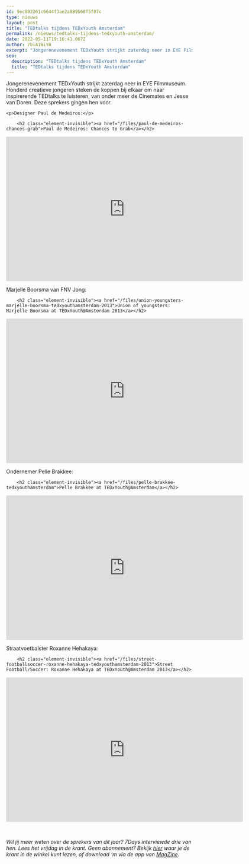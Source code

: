 ```yaml
---
id: 9ec802261c6644f3ae2a889b68f5f87c
type: nieuws
layout: post
title: "TEDtalks tijdens TEDxYouth Amsterdam"
permalink: /nieuws/tedtalks-tijdens-tedxyouth-amsterdam/
date: 2022-05-11T19:16:41.067Z
author: 7biA1WiYB
excerpt: "Jongerenevenement TEDxYouth strijkt zaterdag neer in EYE Filmmuseum. Honderd creatieve jongeren steken de koppen bij elkaar om naar inspirerende TEDtalks te luisteren, van onder meer de Cinemates en Jesse van Doren. Deze sprekers gingen hen voor.  "
seo:
  description: "TEDtalks tijdens TEDxYouth Amsterdam"
  title: "TEDtalks tijdens TEDxYouth Amsterdam"
---
```

Jongerenevenement TEDxYouth strijkt zaterdag neer in EYE Filmmuseum. Honderd creatieve jongeren steken de koppen bij elkaar om naar inspirerende TEDtalks te luisteren, van onder meer de Cinemates en Jesse van Doren. Deze sprekers gingen hen voor.  

    <p>Designer Paul de Medeiros:</p>
<p><div class="media media-element-container media-default"><div id="file-183" class="file file-video file-video-youtube">

        <h2 class="element-invisible"><a href="/files/paul-de-medeiros-chances-grab">Paul de Medeiros: Chances to Grab</a></h2>
    
  
  <div class="content">
    <div class="media-youtube-video media-element file-default media-youtube-1">
  <iframe class="media-youtube-player" width="640" height="390" title="Paul de Medeiros: Chances to Grab" src="https://www.youtube.com/embed/PIjINs7gyGc?wmode=opaque&controls=" name="Paul de Medeiros: Chances to Grab" frameborder="0" allowfullscreen="">Video van Paul de Medeiros: Chances to Grab</iframe>
</div>
  </div>

  
</div>
</div>
<p>Marjelle Boorsma van FNV Jong:</p>
<p><div class="media media-element-container media-default"><div id="file-184" class="file file-video file-video-youtube">

        <h2 class="element-invisible"><a href="/files/union-youngsters-marjelle-boorsma-tedxyouthamsterdam-2013">Union of youngsters: Marjelle Boorsma at TEDxYouth@Amsterdam 2013</a></h2>
    
  
  <div class="content">
    <div class="media-youtube-video media-element file-default media-youtube-2">
  <iframe class="media-youtube-player" width="640" height="390" title="Union of youngsters: Marjelle Boorsma at TEDxYouth@Amsterdam 2013" src="https://www.youtube.com/embed/-ndOFSj27K0?wmode=opaque&controls=" name="Union of youngsters: Marjelle Boorsma at TEDxYouth@Amsterdam 2013" frameborder="0" allowfullscreen="">Video van Union of youngsters: Marjelle Boorsma at TEDxYouth@Amsterdam 2013</iframe>
</div>
  </div>

  
</div>
</div>
<p>Ondernemer Pelle Brakkee: </p>
<p><div class="media media-element-container media-default"><div id="file-185" class="file file-video file-video-youtube">

        <h2 class="element-invisible"><a href="/files/pelle-brakkee-tedxyouthamsterdam">Pelle Brakkee at TEDxYouth@Amsterdam</a></h2>
    
  
  <div class="content">
    <div class="media-youtube-video media-element file-default media-youtube-3">
  <iframe class="media-youtube-player" width="640" height="390" title="Pelle Brakkee at TEDxYouth@Amsterdam" src="https://www.youtube.com/embed/1XfnYk2DuW8?wmode=opaque&controls=" name="Pelle Brakkee at TEDxYouth@Amsterdam" frameborder="0" allowfullscreen="">Video van Pelle Brakkee at TEDxYouth@Amsterdam</iframe>
</div>
  </div>

  
</div>
</div>
<p>Straatvoetbalster Roxanne Hehakaya:      </p>
<p><div class="media media-element-container media-default"><div id="file-186" class="file file-video file-video-youtube">

        <h2 class="element-invisible"><a href="/files/street-footballsoccer-roxanne-hehakaya-tedxyouthamsterdam-2013">Street Football/Soccer: Roxanne Hehakaya at TEDxYouth@Amsterdam 2013</a></h2>
    
  
  <div class="content">
    <div class="media-youtube-video media-element file-default media-youtube-4">
  <iframe class="media-youtube-player" width="640" height="390" title="Street Football/Soccer: Roxanne Hehakaya at TEDxYouth@Amsterdam 2013" src="https://www.youtube.com/embed/gQSJS47-kkQ?wmode=opaque&controls=" name="Street Football/Soccer: Roxanne Hehakaya at TEDxYouth@Amsterdam 2013" frameborder="0" allowfullscreen="">Video van Street Football/Soccer: Roxanne Hehakaya at TEDxYouth@Amsterdam 2013</iframe>
</div>
  </div>

  
</div>
</div>
<p> </p>
<p><em>Wil jij meer weten over de sprekers van dit jaar? 7Days interviewde drie van hen. Lees het vrijdag in de krant. Geen abonnement? Bekijk <a href="http://admin.sevendays.nl/verkoop">hier</a> waar je de krant in de winkel kunt lezen, of download 'm via de app van <a href="http://www.magzine.nu/">MagZine</a>. </em></p>  
